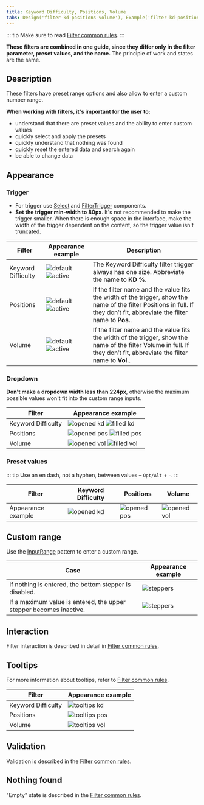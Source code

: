 ```yaml
---
title: Keyword Difficulty, Positions, Volume
tabs: Design('filter-kd-positions-volume'), Example('filter-kd-position-volume-code')
---
```


::: tip
Make sure to read [Filter common rules](/filter-group/filter-rules/filter-rules).
:::

**These filters are combined in one guide, since they differ only in the filter parameter, preset values, and the name.** The principle of work and states are the same.

## Description

These filters have preset range options and also allow to enter a custom number range.

**When working with filters, it's important for the user to:**

- understand that there are preset values and the ability to enter custom values
- quickly select and apply the presets
- quickly understand that nothing was found
- quickly reset the entered data and search again
- be able to change data

## Appearance

### Trigger

- For trigger use [Select](/components/select/select) and [FilterTrigger](/components/filter-trigger/filter-trigger) components.
- **Set the trigger min-width to 80px**. It's not recommended to make the trigger smaller. When there is enough space in the interface, make the width of the trigger dependent on the content, so the trigger value isn't truncated.

| Filter             | Appearance example                                                      | Description                                                                                                                                                               |
| ------------------ | ----------------------------------------------------------------------- | ------------------------------------------------------------------------------------------------------------------------------------------------------------------------- |
| Keyword Difficulty | ![default](static/placeholder-kd.png) ![active](static/active-kd.png)   | The Keyword Difficulty filter trigger always has one size. Abbreviate the name to **KD %**.                                                                               |
| Positions          | ![default](static/placeholder-pos.png) ![active](static/active-pos.png) | If the filter name and the value fits the width of the trigger, show the name of the filter Positions in full. If they don’t fit, abbreviate the filter name to **Pos.**. |
| Volume             | ![default](static/placeholder-vol.png) ![active](static/active-vol.png) | If the filter name and the value fits the width of the trigger, show the name of the filter Volume in full. If they don’t fit, abbreviate the filter name to **Vol.**.    |

### Dropdown

**Don't make a dropdown width less than 224px**, otherwise the maximum possible values won't fit into the custom range inputs.

| Filter             | Appearance example                                                        |
| ------------------ | ------------------------------------------------------------------------- |
| Keyword Difficulty | ![opened kd](static/opened-kd.png) ![filled kd](static/filled-kd.png)     |
| Positions          | ![opened pos](static/opened-pos.png) ![filled pos](static/filled-pos.png) |
| Volume             | ![opened vol](static/opened-vol.png) ![filled vol](static/filled-vol.png) |

### Preset values

::: tip
Use an en dash, not a hyphen, between values – `Opt/Alt` + `-`.
:::

| Filter             | Keyword Difficulty                 | Positions                            | Volume                               |
| ------------------ | ---------------------------------- | ------------------------------------ | ------------------------------------ |
| Appearance example | ![opened kd](static/opened-kd.png) | ![opened pos](static/opened-pos.png) | ![opened vol](static/opened-vol.png) |

## Custom range

Use the [InputRange](/components/input-number/input-number#inputrange) pattern to enter a custom range.

| Case                                                               | Appearance example                   |
| ------------------------------------------------------------------ | ------------------------------------ |
| If nothing is entered, the bottom stepper is disabled.             | ![steppers](static/steppers.png)     |
| If a maximum value is entered, the upper stepper becomes inactive. | ![steppers](static/steppers-max.png) |

## Interaction

<!-- When you open a dropdown, the focus immediately goes to the first custom range input. - ? -->

Filter interaction is described in detail in [Filter common rules](/filter-group/filter-rules/filter-rules).

## Tooltips

For more information about tooltips, refer to [Filter common rules](/filter-group/filter-rules/filter-rules).

| Filter             | Appearance example                       |
| ------------------ | ---------------------------------------- |
| Keyword Difficulty | ![tooltips kd](static/tooltips-kd.png)   |
| Positions          | ![tooltips pos](static/tooltips-pos.png) |
| Volume             | ![tooltips vol](static/tooltips.png)     |

## Validation

Validation is described in the [Filter common rules](/filter-group/filter-rules/filter-rules).

## Nothing found

"Empty" state is described in the [Filter common rules](/filter-group/filter-rules/filter-rules).
